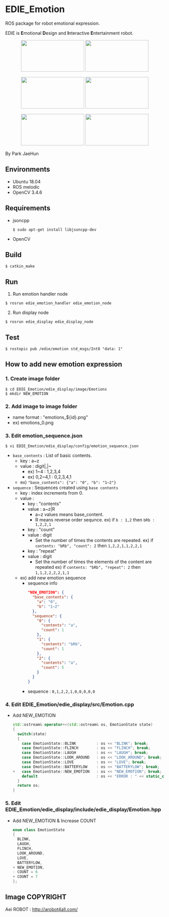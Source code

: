 # EDIE_Emotion
ROS package for robot emotional expression.

EDIE is **E**motional **D**esign and **I**nteractive **E**ntertainment robot.

<p align="center">
<img src=https://user-images.githubusercontent.com/22341340/133569386-c0d83cad-8cb0-4892-a24c-1ce37ea52cc2.gif width="200" height="100"> <img src=https://user-images.githubusercontent.com/22341340/133569452-59d3c052-06aa-4f5a-b4ad-08cd84b577e3.gif width="200" height="100"></p>

<p align="center">
<img src=https://user-images.githubusercontent.com/22341340/133569477-224663f2-bd19-4482-ac18-f25b9109c0db.gif width="200" height="100">    <img src=https://user-images.githubusercontent.com/22341340/133568311-682e46be-aa86-46a7-97c1-c3d7e5aef5e6.gif width="200" height="100"></p>

<p align="center">
<img src=https://user-images.githubusercontent.com/22341340/133569342-779bbd5f-b7e7-4f4e-bd88-eaa9b31bb334.gif width="200" height="100"> <img src=https://user-images.githubusercontent.com/22341340/133569404-62f11904-bd23-40f3-a425-2fea6c475989.gif  width="200" height="100"></p>

By Park JaeHun
## Environments
- Ubuntu 18.04
- ROS melodic
- OpenCV 3.4.6

## Requirements
- jsoncpp
  ```
  $ sudo apt-get install libjsoncpp-dev
  ```
- OpenCV

## Build
```
$ catkin_make
```

## Run 
1. Run emotion handler node
```
$ rosrun edie_emotion_handler edie_emotion_node
```
2. Run display node
```
$ rosrun edie_display edie_display_node
```

## Test
```
$ rostopic pub /edie/emotion std_msgs/Int8 "data: 1"
```

## How to add new emotion expression
### 1. Create image folder
```
$ cd EDIE_Emotion/edie_display/image/Emotions
$ mkdir NEW_EMOTION
```
### 2. Add image to image folder
- name format : "emotions_${id}.png"
- ex) emotions_0.png

### 3. Edit emotion_sequence.json
```
$ vi EDIE_Emotion/edie_display/config/emotion_sequence.json
```
- ```base_contents``` : List of basic contents.
  - key : a~z
  - value : digit|,|~
    - ex) 1~4 : 1,2,3,4
    - ex) 0,2~4,1 : 0,2,3,4,1
  - ex) ```"base_contents": {"a": "0", "b": "1~2"}```
- ```sequence``` : Sequences created using ```base contents```
  - key : index increments from 0.
  - value :
    - key : "contents"
    - value : a~z|R
      - a~z values means base_content.
      - R means reverse order sequnce.
        ex) if ```b : 1,2``` then ```bRb : 1,2,2,1```
    - key : "count"
    - value : digit
      - Set the number of times the contents are repeated.
        ex) if ```contents: "bRb", "count": 2``` then ```1,2,2,1,1,2,2,1```
    - key : "repeat"
    - value : digit
      - Set the number of times the elements of the content are repeated
        ex) if ```contents: "bRb", "repeat": 2``` then ```1,1,2,2,2,2,1,1```
  - ex) add new emotion sequence
    - sequence info
      ```json
      "NEW_EMOTION": {
        "base_contents": {
          "a": "0",
          "b": "1~2"
        },
        "sequence": {
          "0": {
            "contents": "a",
            "count": 1
          },
          "1": {
            "contents": "bRb",
            "count": 1
          },
          "2": {
            "contents": "a",
            "count": 5
          }
        }
      }
      ```
    - sequence : 
      ```0,1,2,2,1,0,0,0,0,0```
### 4. Edit EDIE_Emotion/edie_display/src/Emotion.cpp
- Add NEW_EMOTION
  ```c++
  std::ostream& operator<<(std::ostream& os, EmotionState state)
  {
    switch(state)
    {
      case EmotionState::BLINK         : os << "BLINK"; break;
      case EmotionState::FLINCH        : os << "FLINCH"; break;
      case EmotionState::LAUGH         : os << "LAUGH"; break;
      case EmotionState::LOOK_AROUND   : os << "LOOK_AROUND"; break;
      case EmotionState::LOVE          : os << "LOVE"; break;
      case EmotionState::BATTERYLOW    : os << "BATTERYLOW"; break;
  +   case EmotionState::NEW_EMOTION   : os << "NEW_EMOTION"; break;
      default                          : os << "ERROR : " << static_cast<int>(state); break;
    }
    return os;
  }
  ```
### 5. Edit EDIE_Emotion/edie_display/include/edie_display/Emotion.hpp
- Add NEW_EMOTION & Increase COUNT
  ```c++
  enum class EmotionState
  {
    BLINK,
    LAUGH,
    FLINCH,
    LOOK_AROUND,
    LOVE,
    BATTERYLOW,
  + NEW_EMOTION,
  - COUNT = 6
  + COUNT = 7
  };
  ```
  
## Image COPYRIGHT
Aei ROBOT : http://arobot4all.com/
